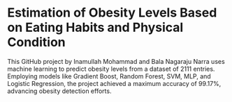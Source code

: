 # Estimation of Obesity Levels Based on Eating Habits and Physical Condition
This GitHub project by Inamullah Mohammad and Bala Nagaraju Narra uses machine learning to predict obesity levels from a dataset of 2111 entries. Employing models like Gradient Boost, Random Forest, SVM, MLP, and Logistic Regression, the project achieved a maximum accuracy of 99.17%, advancing obesity detection efforts.
